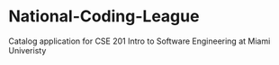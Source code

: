# National-Coding-League
Catalog application for CSE 201 Intro to Software Engineering at Miami Univeristy
